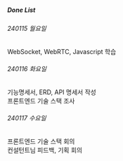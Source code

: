 ##### Done List

###### 240115 월요일

WebSocket, WebRTC, Javascript 학습

###### 240116 화요일

기능명세서, ERD, API 명세서 작성 \
프론트엔드 기술 스택 조사

###### 240117 수요일

프론트엔드 기술 스택 회의 \
컨설턴트님 피드백, 기획 회의
